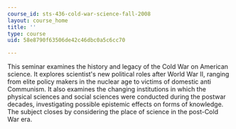 ```yaml
---
course_id: sts-436-cold-war-science-fall-2008
layout: course_home
title: ''
type: course
uid: 58e8790f63506de42c46dbc0a5c6cc70

---
```

This seminar examines the history and legacy of the Cold War on American science. It explores scientist's new political roles after World War II, ranging from elite policy makers in the nuclear age to victims of domestic anti Communism. It also examines the changing institutions in which the physical sciences and social sciences were conducted during the postwar decades, investigating possible epistemic effects on forms of knowledge. The subject closes by considering the place of science in the post-Cold War era.
